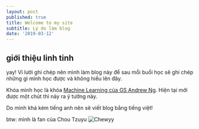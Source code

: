 ```yaml
---
layout: post
published: true
title: Welcome to my site
subtitle: Lý do làm blog
date: '2019-03-12'
---
```

## giới thiệu linh tinh

yay! Vì lười ghi chép nên mình làm blog này để sau mỗi buổi học sẽ ghi chép những gì mình học được và không hiểu lên đây.

Khóa mình học là khóa [Machine Learning của GS Andrew Ng](https://www.coursera.org/learn/machine-learning). 
Hiện tại mới được một chút thì nảy ra ý tưởng này. 

Do mình khá kém tiếng anh nên sẽ viết blog bằng tiếng việt!

btw: mình là fan của Chou Tzuyu
![Chewyy]({{site.baseurl}}/img/52692409_2342182225825919_5213246168766611456_o.jpg)
